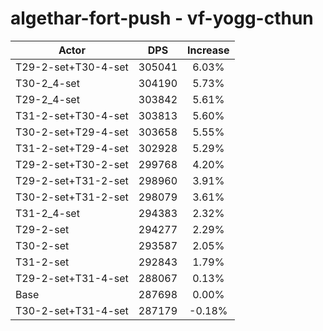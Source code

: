 # algethar-fort-push - vf-yogg-cthun
| Actor | DPS | Increase |
|---|:---:|:---:|
|T29-2-set+T30-4-set|305041|6.03%|
|T30-2_4-set|304190|5.73%|
|T29-2_4-set|303842|5.61%|
|T31-2-set+T30-4-set|303813|5.60%|
|T30-2-set+T29-4-set|303658|5.55%|
|T31-2-set+T29-4-set|302928|5.29%|
|T29-2-set+T30-2-set|299768|4.20%|
|T29-2-set+T31-2-set|298960|3.91%|
|T30-2-set+T31-2-set|298079|3.61%|
|T31-2_4-set|294383|2.32%|
|T29-2-set|294277|2.29%|
|T30-2-set|293587|2.05%|
|T31-2-set|292843|1.79%|
|T29-2-set+T31-4-set|288067|0.13%|
|Base|287698|0.00%|
|T30-2-set+T31-4-set|287179|-0.18%|
